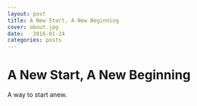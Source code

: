 ```yaml
---
layout: post
title: A New Start, A New Beginning
cover: about.jpg
date:   2016-01-24
categories: posts
---
```


# A New Start, A New Beginning

  A way to start anew.